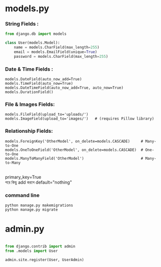 
# models.py

<h3> String Fields : </h3>

```python
from django.db import models

class User(models.Model):
    name = models.CharField(max_length=255)
    email = models.EmailField(unique=True)
    password = models.CharField(max_length=255) 
```
<h3> Date & Time Fields : </h3>

```
models.DateField(auto_now_add=True)                 
models.TimeField(auto_now=True)                        
models.DateTimeField(auto_now_add=True, auto_now=True) 
models.DurationField()                                 

```

<h3>File & Images Fields: </h3>

```
models.FileField(upload_to='uploads/') 
models.ImageField(upload_to='images/')   # (requires Pillow library)

```

<h3>Relationship Fields: </h3>

```
models.ForeignKey('OtherModel', on_delete=models.CASCADE)     # Many-to-One
models.OneToOneField('OtherModel', on_delete=models.CASCADE)  # One-to-One
models.ManyToManyField('OtherModel')                          # Many-to-Many

```
<br>
primary_key=True <br>
পরে কিছু add করলে default="nothing"

<h3> command line </h3>

```
python manage.py makemigrations
python manage.py migrate
```

# admin.py

```python

from django.contrib import admin
from .models import User

admin.site.register(User, UserAdmin)

```

